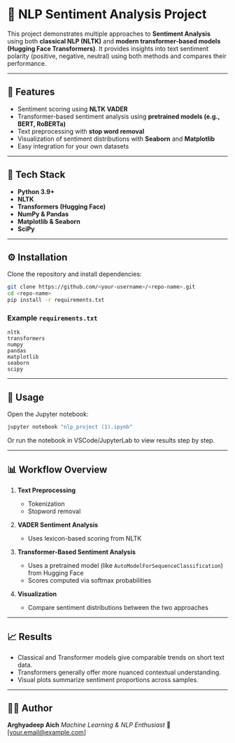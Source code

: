 

# 🧠 NLP Sentiment Analysis Project

This project demonstrates multiple approaches to **Sentiment Analysis** using both **classical NLP (NLTK)** and **modern transformer-based models (Hugging Face Transformers)**.
It provides insights into text sentiment polarity (positive, negative, neutral) using both methods and compares their performance.

---

## 🚀 Features

* Sentiment scoring using **NLTK VADER**
* Transformer-based sentiment analysis using **pretrained models (e.g., BERT, RoBERTa)**
* Text preprocessing with **stop word removal**
* Visualization of sentiment distributions with **Seaborn** and **Matplotlib**
* Easy integration for your own datasets

---

## 🧩 Tech Stack

* **Python 3.9+**
* **NLTK**
* **Transformers (Hugging Face)**
* **NumPy & Pandas**
* **Matplotlib & Seaborn**
* **SciPy**

---

## ⚙️ Installation

Clone the repository and install dependencies:

```bash
git clone https://github.com/<your-username>/<repo-name>.git
cd <repo-name>
pip install -r requirements.txt
```

### Example `requirements.txt`

```
nltk
transformers
numpy
pandas
matplotlib
seaborn
scipy
```

---

## 📘 Usage

Open the Jupyter notebook:

```bash
jupyter notebook "nlp_project (1).ipynb"
```

Or run the notebook in VSCode/JupyterLab to view results step by step.

---

## 📊 Workflow Overview

1. **Text Preprocessing**

   * Tokenization
   * Stopword removal
2. **VADER Sentiment Analysis**

   * Uses lexicon-based scoring from NLTK
3. **Transformer-Based Sentiment Analysis**

   * Uses a pretrained model (like `AutoModelForSequenceClassification`) from Hugging Face
   * Scores computed via softmax probabilities
4. **Visualization**

   * Compare sentiment distributions between the two approaches

---

## 📈 Results

* Classical and Transformer models give comparable trends on short text data.
* Transformers generally offer more nuanced contextual understanding.
* Visual plots summarize sentiment proportions across samples.

---

## 🧑‍💻 Author

**Arghyadeep Aich**
*Machine Learning & NLP Enthusiast*
📧 [[your.email@example.com](mailto:arghyadeepaich24@gmail)]
